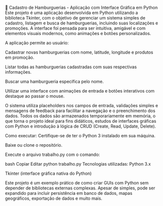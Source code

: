 🍔 Cadastro de Hamburguerias - Aplicação com Interface Gráfica em Python
Este projeto é uma aplicação desenvolvida em Python utilizando a biblioteca Tkinter, com o objetivo de gerenciar um sistema simples de cadastro, listagem e busca de hamburguerias, incluindo suas localizações e promoções. A interface foi pensada para ser intuitiva, amigável e com elementos visuais modernos, como animações e botões personalizados.

A aplicação permite ao usuário:

Cadastrar novas hamburguerias com nome, latitude, longitude e produtos em promoção.

Listar todas as hamburguerias cadastradas com suas respectivas informações.

Buscar uma hamburgueria específica pelo nome.

Utilizar uma interface com animações de entrada e botões interativos com destaque ao passar o mouse.

O sistema utiliza placeholders nos campos de entrada, validações simples e mensagens de feedback para facilitar a navegação e o preenchimento dos dados. Todos os dados são armazenados temporariamente em memória, o que torna o projeto ideal para fins didáticos, estudos de interfaces gráficas com Python e introdução à lógica de CRUD (Create, Read, Update, Delete).

Como executar:
Certifique-se de ter o Python 3 instalado em sua máquina.

Baixe ou clone o repositório.

Execute o arquivo trabalho.py com o comando:

bash
Copiar
Editar
python trabalho.py
Tecnologias utilizadas:
Python 3.x

Tkinter (interface gráfica nativa do Python)

Este projeto é um exemplo prático de como criar GUIs com Python sem depender de bibliotecas externas complexas. Apesar de simples, pode ser expandido para incluir persistência em banco de dados, mapas geográficos, exportação de dados e muito mais.
